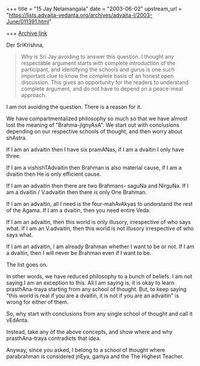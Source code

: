 +++
title = "15 Jay Nelamangala"
date = "2003-06-02"
upstream_url = "https://lists.advaita-vedanta.org/archives/advaita-l/2003-June/011391.html"

+++
[Archive link](https://lists.advaita-vedanta.org/archives/advaita-l/2003-June/011391.html)

Der SriKrishna,

> Why is Sri Jay avoiding to answer this question. I
> thought any respectable argument starts with complete
> introduction of the participant, and identifying the
> schools and gurus is one such important clue to know
> the complete basis of an honest open discussion. This
> gives an opportunity for the readers to understand
> complete argument, and do not have to depend on a
> peace-meal approach.
>

I am not avoiding the question.   There is a reason for it.

We have compartmentalized philosophy so much so that
we have almost lost the meaning of "Brahma-jignyAsA".
We start out with conclusions depending on our respective
schools of thought, and then worry about shAstra.


If I am an  advaitin then I have six pramANas,  if I am a dvaitin
I only have three.

If I am a vishishTAdvaitin then Brahman is also material cause,
if I am a dvaitin then He is only efficient cause.

If I am an advaitin then there are two Brahmans- saguNa and NirguNa.
If I am a dvaitin / V.advaitin then there is only One Brahman.

If I am an advaitin,  all I need is the four-mahAvAkyas to understand
the rest of the Agama.  If I am a dvaitin,  then you need entire Veda.

If  I am an advaitin,  then this world is only illusory,  irrespective of
who says what.   If I am an V.advaitin,  then this world is not illusory
irrespective of who says what.

If I am an advaitin,  I am already Brahman whether I want to be or not.
If I am a dvaitin,  then I will never be Brahman  even if I want to be.

The list goes on.

In other words,  we have reduced philosophy to a bunch of beliefs.
I am not saying I am an exception to this.   All I am saying is,  it is okay
to learn prasthAna-traya starting from any school of thought.
But,  to keep saying "this world is real if you are a dvaitin,  it is not
if you are an advaitin"  is wrong for either of them.

So, why start with conclusions from any single school of thought
and call it vEdAnta.

Instead,  take any of the above concepts,  and show where and why
prasthAna-traya contradicts that idea.

Anyway, since you asked,   I belong to a school of thought where
parabrahman is considered  jnEya,  gamya and the The Highest Teacher.


